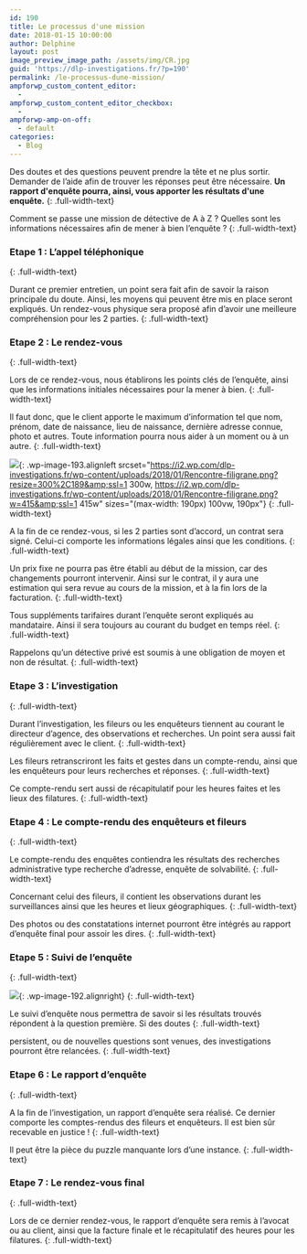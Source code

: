```yaml
---
id: 190
title: Le processus d'une mission
date: 2018-01-15 10:00:00
author: Delphine
layout: post
image_preview_image_path: /assets/img/CR.jpg
guid: 'https://dlp-investigations.fr/?p=190'
permalink: /le-processus-dune-mission/
ampforwp_custom_content_editor:
  -
ampforwp_custom_content_editor_checkbox:
  -
ampforwp-amp-on-off:
  - default
categories:
  - Blog
---
```


Des doutes et des questions peuvent prendre la t&ecirc;te et ne plus sortir. Demander de l’aide afin de trouver les r&eacute;ponses peut &ecirc;tre n&eacute;cessaire. **Un rapport d'enqu&ecirc;te pourra, ainsi, vous apporter les r&eacute;sultats d'une enqu&ecirc;te.**
{: .full-width-text}

Comment se passe une mission de d&eacute;tective de A &agrave; Z ? Quelles sont les informations n&eacute;cessaires afin de mener &agrave; bien l’enqu&ecirc;te ?<!--base32-c9gq6t9k68pp6eb7e4v78ebb6rw70w1retnpgt9memvkgt9hchhkjtvh6tu3jutp70pp4rbkcmtk4-base32-->
{: .full-width-text}

### Etape 1 : L’appel t&eacute;l&eacute;phonique
{: .full-width-text}

Durant ce premier entretien, un point sera fait afin de savoir la raison principale du doute. Ainsi, les moyens qui peuvent &ecirc;tre mis en place seront expliqu&eacute;s. Un rendez-vous physique sera propos&eacute; afin d’avoir une meilleure compr&eacute;hension pour les 2 parties.
{: .full-width-text}

### Etape 2 : Le rendez-vous
{: .full-width-text}

Lors de ce rendez-vous, nous &eacute;tablirons les points cl&eacute;s de l’enqu&ecirc;te, ainsi que les informations initiales n&eacute;cessaires pour la mener &agrave; bien.
{: .full-width-text}

Il faut donc, que le client apporte le maximum d’information tel que nom, pr&eacute;nom, date de naissance, lieu de naissance, derni&egrave;re adresse connue, photo et autres. Toute information pourra nous aider &agrave; un moment ou &agrave; un autre.
{: .full-width-text}

![](https://i2.wp.com/dlp-investigations.fr/wp-content/uploads/2018/01/Rencontre-filigrane.png?resize=190%2C120&amp;ssl=1){: .wp-image-193.alignleft srcset="https://i2.wp.com/dlp-investigations.fr/wp-content/uploads/2018/01/Rencontre-filigrane.png?resize=300%2C189&amp;ssl=1 300w, https://i2.wp.com/dlp-investigations.fr/wp-content/uploads/2018/01/Rencontre-filigrane.png?w=415&amp;ssl=1 415w" sizes="(max-width: 190px) 100vw, 190px"}
{: .full-width-text}

A la fin de ce rendez-vous, si les 2 parties sont d’accord, un contrat sera sign&eacute;. Celui-ci comporte les informations l&eacute;gales ainsi que les conditions.
{: .full-width-text}

Un prix fixe ne pourra pas &ecirc;tre &eacute;tabli au d&eacute;but de la mission, car des changements pourront intervenir. Ainsi sur le contrat, il y aura une estimation qui sera revue au cours de la mission, et &agrave; la fin lors de la facturation.
{: .full-width-text}

Tous suppl&eacute;ments tarifaires durant l’enqu&ecirc;te seront expliqu&eacute;s au mandataire. Ainsi il sera toujours au courant du budget en temps r&eacute;el.
{: .full-width-text}

Rappelons qu’un d&eacute;tective priv&eacute; est soumis &agrave; une obligation de moyen et non de r&eacute;sultat.
{: .full-width-text}

### Etape 3 : L’investigation
{: .full-width-text}

Durant l’investigation, les fileurs ou les enqu&ecirc;teurs tiennent au courant le directeur d’agence, des observations et recherches. Un point sera aussi fait r&eacute;guli&egrave;rement avec le client.
{: .full-width-text}

Les fileurs retranscriront les faits et gestes dans un compte-rendu, ainsi que les enqu&ecirc;teurs pour leurs recherches et r&eacute;ponses.
{: .full-width-text}

Ce compte-rendu sert aussi de r&eacute;capitulatif pour les heures faites et les lieux des filatures.
{: .full-width-text}

### Etape 4 : Le compte-rendu des enqu&ecirc;teurs et fileurs
{: .full-width-text}

Le compte-rendu des enqu&ecirc;tes contiendra les r&eacute;sultats des recherches administrative type recherche d’adresse, enqu&ecirc;te de solvabilit&eacute;.
{: .full-width-text}

Concernant celui des fileurs, il contient les observations durant les surveillances ainsi que les heures et lieux g&eacute;ographiques.
{: .full-width-text}

Des photos ou des constatations internet pourront &ecirc;tre int&eacute;gr&eacute;s au rapport d’enqu&ecirc;te final pour assoir les dires.
{: .full-width-text}

### Etape 5 : Suivi de l’enqu&ecirc;te
{: .full-width-text}

![](https://i0.wp.com/dlp-investigations.fr/wp-content/uploads/2018/01/CR.jpg?resize=173%2C115&amp;ssl=1){: .wp-image-192.alignright}
{: .full-width-text}

Le suivi d’enqu&ecirc;te nous permettra de savoir si les r&eacute;sultats trouv&eacute;s r&eacute;pondent &agrave; la question premi&egrave;re. Si des doutes
{: .full-width-text}

persistent, ou de nouvelles questions sont venues, des investigations pourront &ecirc;tre relanc&eacute;es.
{: .full-width-text}

### Etape 6 : Le rapport d’enqu&ecirc;te
{: .full-width-text}

A la fin de l’investigation, un rapport d’enqu&ecirc;te sera r&eacute;alis&eacute;. Ce dernier comporte les comptes-rendus des fileurs et enqu&ecirc;teurs. Il est bien s&ucirc;r recevable en justice !
{: .full-width-text}

Il peut &ecirc;tre la pi&egrave;ce du puzzle manquante lors d’une instance.
{: .full-width-text}

### Etape 7 : Le rendez-vous final
{: .full-width-text}

Lors de ce dernier rendez-vous, le rapport d’enqu&ecirc;te sera remis &agrave; l’avocat ou au client, ainsi que la facture finale et le r&eacute;capitulatif des heures pour les filatures.
{: .full-width-text}
